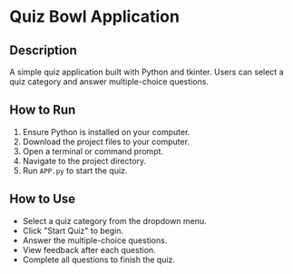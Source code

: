 # Quiz Bowl Application

## Description
A simple quiz application built with Python and tkinter. Users can select a quiz category and answer multiple-choice questions.

## How to Run
1. Ensure Python is installed on your computer.
2. Download the project files to your computer.
3. Open a terminal or command prompt.
4. Navigate to the project directory.
5. Run `APP.py` to start the quiz.

## How to Use
- Select a quiz category from the dropdown menu.
- Click "Start Quiz" to begin.
- Answer the multiple-choice questions.
- View feedback after each question.
- Complete all questions to finish the quiz.
